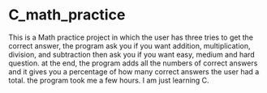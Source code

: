# C_math_practice
This is a Math practice project in which the user has three tries to get the correct answer, the program ask you if you want addition, multiplication, division, and subtraction then ask you if you want easy, medium and hard question. at the end, the program adds all the numbers of correct answers and it gives you a percentage of how many correct answers the user had a total. the program took me a few hours. I am just learning C. 
